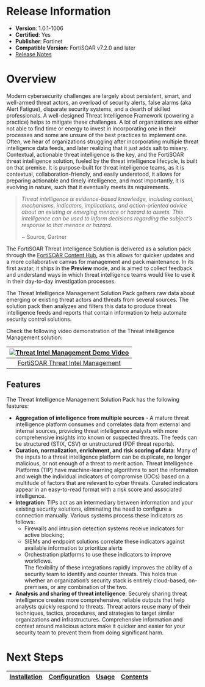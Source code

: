 # Release Information

- **Version**:  1.0.1-1006
- **Certified**: Yes
- **Publisher**: Fortinet
- **Compatible Version**: FortiSOAR v7.2.0 and later
- [Release Notes](https://github.com/fortinet-fortisoar/solution-pack-threat-intel-management/blob/release/1.0.1/release_notes.md)

# Overview

Modern cybersecurity challenges are largely about persistent, smart, and well-armed threat actors, an overload of security alerts, false alarms (aka Alert Fatigue), disparate security systems, and a dearth of skilled professionals. A well-designed Threat Intelligence Framework (powering a practice) helps to mitigate these challenges. A lot of organizations are either not able to find time or energy to invest in incorporating one in their processes and some are unsure of the best practices to implement one. Often, we hear of organizations struggling after incorporating multiple threat intelligence data feeds, and later realizing that it just adds salt to misery. Contextual, actionable threat intelligence is the key, and the FortiSOAR threat intelligence solution, fueled by the threat intelligence lifecycle, is built on that premise. It is purpose-built for threat intelligence teams, as it is contextual, collaboration-friendly, and easily understood, it allows for preparing actionable and timely intelligence, and most importantly, it is evolving in nature, such that it eventually meets its requirements.

>*Threat intelligence is evidence-based knowledge, including context, mechanisms, indicators, implications, and action-oriented advice about an existing or emerging menace or hazard to assets. This intelligence can be used to inform decisions regarding the subject’s response to that menace or hazard.*
>
>~ Source, Gartner 

The FortiSOAR Threat Intelligence Solution is delivered as a solution pack through the [FortiSOAR Content Hub](https://fortisoar.contenthub.fortinet.com/), as this allows for quicker updates and a more collaborative canvas for management and pack maintenance. In its first avatar, it ships in the **Preview** mode, and is aimed to collect feedback and understand ways in which threat intelligence teams would like to use it in their day-to-day investigation processes.

The Threat Intelligence Management Solution Pack gathers raw data about emerging or existing threat actors and threats from several sources. The solution pack then analyzes and filters this data to produce threat intelligence feeds and reports that contain information to help automate security control solutions.

Check the following video demonstration of the Threat Intelligence Management solution:

| [![Threat Intel Management Demo Video](https://raw.githubusercontent.com/fortinet-fortisoar/solution-pack-threat-intel-management/release/1.0.1/docs/res/threat-intelligence-youtube-thumbnail.png)](https://www.youtube.com/watch?v=vTvtHQxniVU) |
|:-------------------------------------------------------------------------------------------------------------------------------------------------------------------------------------------------------------------------------------------------:|
|                                                                                 [FortiSOAR Threat Intel Management](https://www.youtube.com/watch?v=vTvtHQxniVU)                                                                                  |

## Features

The Threat Intelligence Management Solution Pack has the following features:

- **Aggregation of intelligence from multiple sources** - A mature threat intelligence platform consumes and correlates data from external and internal sources, providing threat intelligence analysts with more comprehensive insights into known or suspected threats. The feeds can be structured (STIX, CSV) or unstructured (PDF threat reports).
- **Curation, normalization, enrichment, and risk scoring of data**: Many of the inputs to a threat intelligence platform can be duplicate, no longer malicious, or not enough of a threat to merit action. Threat Intelligence Platforms (TIP) have machine-learning algorithms to sort the information and weigh the individual indicators of compromise (IOCs) based on a multitude of factors that are relevant to cyber threats. Curated indicators appear in an easy-to-read format with a risk score and associated intelligence.
- **Integration**: TIPs act as an intermediary between information and your existing security solutions, eliminating the need to configure a connection manually. Various systems process these indicators as follows:
    - Firewalls and intrusion detection systems receive indicators for active blocking;
    - SIEMs and endpoint solutions correlate these indicators against available information to prioritize alerts
    - Orchestration platforms to use these indicators to improve workflows.  
      The flexibility of these integrations rapidly improves the ability of a security team to identify and counter threats. This holds true whether an organization’s security stack is entirely cloud-based, on-premises, or any combination of the two.
- **Analysis and sharing of threat intelligence**: Securely sharing threat intelligence creates more comprehensive, reliable outputs that help analysts quickly respond to threats. Threat actors reuse many of their techniques, tactics, procedures, and strategies to target similar organizations and infrastructures. Comprehensive information and context around malicious actors make it quicker and easier for your security team to prevent them from doing significant harm.

# Next Steps

| [Installation](https://github.com/fortinet-fortisoar/solution-pack-threat-intel-management/blob/release/1.0.1/docs/setup.md#installation) | [Configuration](https://github.com/fortinet-fortisoar/solution-pack-threat-intel-management/blob/release/1.0.1/docs/setup.md#configuration) | [Usage](https://github.com/fortinet-fortisoar/solution-pack-threat-intel-management/blob/release/1.0.1/docs/usage.md) | [Contents](https://github.com/fortinet-fortisoar/solution-pack-threat-intel-management/blob/release/1.0.1/docs/contents.md) |
|--------------------------------------------|----------------------------------------------|------------------------|------------------------------|